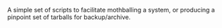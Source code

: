 A simple set of scripts to facilitate mothballing a system, or producing a pinpoint set of tarballs for backup/archive.

